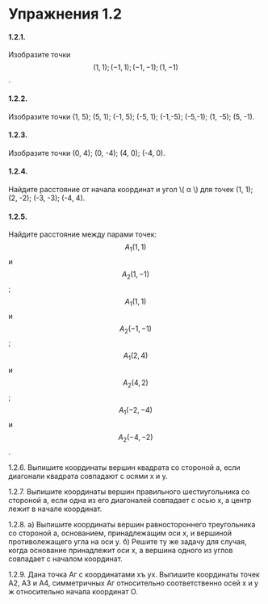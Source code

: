 # Упражнения 1.2

#### 1.2.1.
Изобразите точки $$(1,1); (-1,1); (-1, -1); (1,-1)$$ .

#### 1.2.2.
Изобразите точки (1, 5); (5, 1); (-1, 5); (-5, 1); (-1,-5); (-5,-1); (1, -5); (5, -1).

#### 1.2.3.
Изобразите точки (0, 4); (0, -4); (4, 0); (-4, 0).

#### 1.2.4.
Найдите расстояние от начала координат и угол \\( α \\) для точек (1, 1); (2, -2); (-3, -3); (-4, 4).

#### 1.2.5.
Найдите расстояние между парами точек:
$$A_1(1, 1)$$ и $$A_2(1, -1)$$;
$$A_1(1, 1)$$ и $$A_2 (-1, -1)$$;
$$A_1 (2, 4)$$ и $$A_2 (4, 2)$$;
$$A_1 (-2, -4)$$ и $$A_2 (-4, -2)$$.

1.2.6. Выпишите координаты вершин 
квадрата со стороной а, если диагонали квадрата
совпадают с осями х и у.

1.2.7. Выпишите координаты вершин 
правильного шестиугольника со стороной а,
если одна из его диагоналей совпадает с осью
х, а центр лежит в начале координат.

1.2.8. а) Выпишите координаты вершин
равностороннего треугольника со стороной а,
основанием, принадлежащим оси х, и 
вершиной противолежащего угла на оси у. б) Решите
ту же задачу для случая, когда основание 
принадлежит оси х, а вершина одного из углов
совпадает с началом координат.

1.2.9. Дана точка Aг с координатами хъ ух.
Выпишите координаты точек A2, A3 и A4,
симметричных Aг относительно соответственно
осей х и у ж относительно начала координат О.
